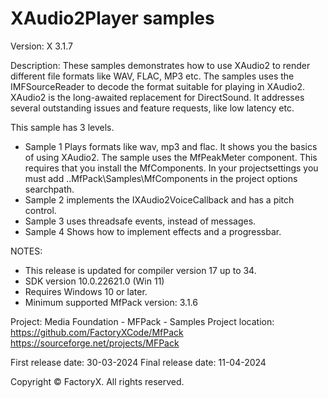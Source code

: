 # XAudio2Player samples

Version: X 3.1.7

Description:
  These samples demonstrates how to use XAudio2 to render different file formats like WAV, FLAC, MP3 etc.
  The samples uses the IMFSourceReader to decode the format suitable for playing in XAudio2.
  XAudio2 is the long-awaited replacement for DirectSound. It addresses several outstanding issues and feature requests, like
  low latency etc.
  
This sample has 3 levels.
  - Sample 1 Plays formats like wav, mp3 and flac. It shows you the basics of using XAudio2.
    The sample uses the MfPeakMeter component. This requires that you install the MfComponents.
    In your projectsettings you must add ..MfPack\Samples\MfComponents in the project options searchpath.  
 -  Sample 2 implements the IXAudio2VoiceCallback and has a pitch control.
 -  Sample 3 uses threadsafe events, instead of messages.
 -  Sample 4 Shows how to implement effects and a progressbar.

NOTES:
 - This release is updated for compiler version 17 up to 34.
 - SDK version 10.0.22621.0 (Win 11)
 - Requires Windows 10 or later.
 - Minimum supported MfPack version: 3.1.6

Project: Media Foundation - MFPack - Samples
Project location: https://github.com/FactoryXCode/MfPack
                  https://sourceforge.net/projects/MFPack

First release date: 30-03-2024
Final release date: 11-04-2024

Copyright © FactoryX. All rights reserved.




